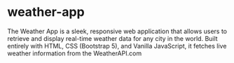 # weather-app
The Weather App is a sleek, responsive web application that allows users to retrieve and display real-time weather data for any city in the world. Built entirely with HTML, CSS (Bootstrap 5), and Vanilla JavaScript, it fetches live weather information from the WeatherAPI.com 
